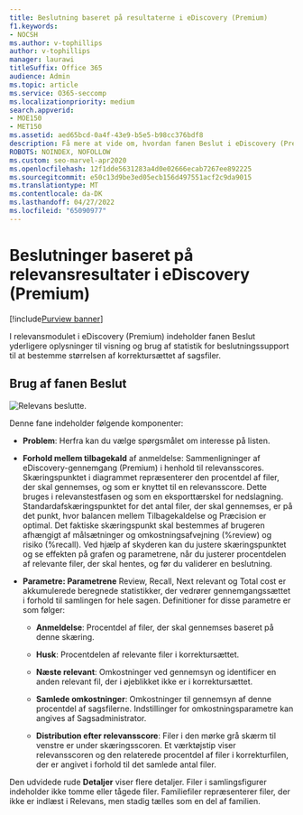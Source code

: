 ```yaml
---
title: Beslutning baseret på resultaterne i eDiscovery (Premium)
f1.keywords:
- NOCSH
ms.author: v-tophillips
author: v-tophillips
manager: laurawi
titleSuffix: Office 365
audience: Admin
ms.topic: article
ms.service: O365-seccomp
ms.localizationpriority: medium
search.appverid:
- MOE150
- MET150
ms.assetid: aed65bcd-0a4f-43e9-b5e5-b98cc376bdf8
description: Få mere at vide om, hvordan fanen Beslut i eDiscovery (Premium) indeholder data, der kan hjælpe dig med at bestemme den korrekte størrelse af korrektursættet af sagsfiler.
ROBOTS: NOINDEX, NOFOLLOW
ms.custom: seo-marvel-apr2020
ms.openlocfilehash: 12f1dde5631283a4d0e02666ecab7267ee892225
ms.sourcegitcommit: e50c13d9be3ed05ecb156d497551acf2c9da9015
ms.translationtype: MT
ms.contentlocale: da-DK
ms.lasthandoff: 04/27/2022
ms.locfileid: "65090977"
---
```

# <a name="decisions-based-on-relevance-results-in-ediscovery-premium"></a>Beslutninger baseret på relevansresultater i eDiscovery (Premium)

[!include[Purview banner](../includes/purview-rebrand-banner.md)]
  
I relevansmodulet i eDiscovery (Premium) indeholder fanen Beslut yderligere oplysninger til visning og brug af statistik for beslutningssupport til at bestemme størrelsen af korrektursættet af sagsfiler.
  
## <a name="using-the-decide-tab"></a>Brug af fanen Beslut

![Relevans beslutte.](../media/f32fed89-f3b5-404a-90c7-ea25d2eb58a9.png)
  
Denne fane indeholder følgende komponenter:
  
- **Problem**: Herfra kan du vælge spørgsmålet om interesse på listen.

- **Forhold mellem tilbagekald** af anmeldelse: Sammenligninger af eDiscovery-gennemgang (Premium) i henhold til relevansscores. Skæringspunktet i diagrammet repræsenterer den procentdel af filer, der skal gennemses, og som er knyttet til en relevansscore. Dette bruges i relevanstestfasen og som en eksporttærskel for nedslagning. Standardafskæringspunktet for det antal filer, der skal gennemses, er på det punkt, hvor balancen mellem Tilbagekaldelse og Præcision er optimal. Det faktiske skæringspunkt skal bestemmes af brugeren afhængigt af målsætninger og omkostningsafvejning (%review) og risiko (%recall). Ved hjælp af skyderen kan du justere skæringspunktet og se effekten på grafen og parametrene, når du justerer procentdelen af relevante filer, der skal hentes, og før du validerer en beslutning.

- **Parametre: Parametrene** Review, Recall, Next relevant og Total cost er akkumulerede beregnede statistikker, der vedrører gennemgangssættet i forhold til samlingen for hele sagen. Definitioner for disse parametre er som følger:

  - **Anmeldelse**: Procentdel af filer, der skal gennemses baseret på denne skæring.

  - **Husk**: Procentdelen af relevante filer i korrektursættet.

  - **Næste relevant**: Omkostninger ved gennemsyn og identificer en anden relevant fil, der i øjeblikket ikke er i korrektursættet.

  - **Samlede omkostninger**: Omkostninger til gennemsyn af denne procentdel af sagsfilerne. Indstillinger for omkostningsparametre kan angives af Sagsadministrator.

  - **Distribution efter relevansscore**: Filer i den mørke grå skærm til venstre er under skæringsscoren. Et værktøjstip viser relevansscoren og den relaterede procentdel af filer i korrekturfilen, der er angivet i forhold til det samlede antal filer.

Den udvidede rude **Detaljer** viser flere detaljer. Filer i samlingsfigurer indeholder ikke tomme eller tågede filer. Familiefiler repræsenterer filer, der ikke er indlæst i Relevans, men stadig tælles som en del af familien.
